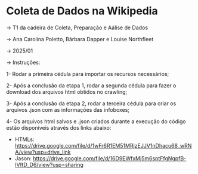 # Coleta de Dados na Wikipedia
-> T1 da cadeira de Coleta, Preparação e Aálise de Dados 

-> Ana Carolina Poletto, Bárbara Dapper e Louise Northfleet

-> 2025/01

-> Instruções:

1- Rodar a primeira cédula para importar os recursos necessários; 

2- Após a conclusão da etapa 1, rodar a segunda cédula para fazer o download dos arquivos html obtidos no crawling;

3- Após a conclusão da etapa 2, rodar a terceira cédula para criar os arquivos .json com as informações das infoboxes;

4- Os arquivos html salvos e .json criados durante a execução do código estão disponíveis através dos links abaixo: 

- HTMLs: https://drive.google.com/file/d/1wFr6R1EM51MRjzEJJV1nDhacu68_wRNA/view?usp=drive_link
- Jason: https://drive.google.com/file/d/16D9EWfxMj5m6sptFfgNgpfB-lVftD_D6/view?usp=sharing

